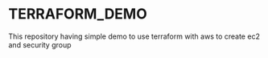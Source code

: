 # TERRAFORM_DEMO
This repository having simple demo to use terraform with aws to create ec2 and security group
